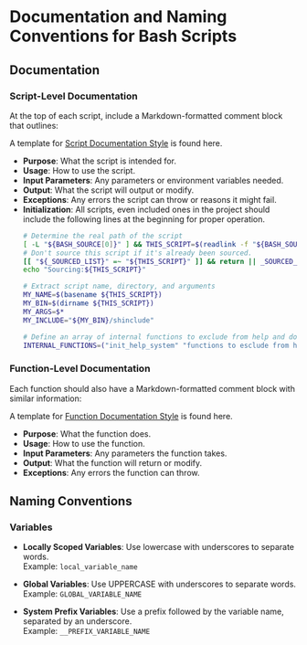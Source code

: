 # Documentation and Naming Conventions for Bash Scripts

## Documentation

### Script-Level Documentation

At the top of each script, include a Markdown-formatted comment block that outlines:

A template for [Script Documentation Style](/doc/Script_Doc_Templ.md) is found here.

- **Purpose**: What the script is intended for.
- **Usage**: How to use the script.
- **Input Parameters**: Any parameters or environment variables needed.
- **Output**: What the script will output or modify.
- **Exceptions**: Any errors the script can throw or reasons it might fail.
- **Initialization**: All scripts, even included ones in the project should include the following lines at the beginning for proper operation.
    ```bash
    # Determine the real path of the script
    [ -L "${BASH_SOURCE[0]}" ] && THIS_SCRIPT=$(readlink -f "${BASH_SOURCE[0]}") || THIS_SCRIPT="${BASH_SOURCE[0]}"
    # Don't source this script if it's already been sourced.
    [[ "${_SOURCED_LIST}" =~ "${THIS_SCRIPT}" ]] && return || _SOURCED_LIST="${_SOURCED_LIST} ${THIS_SCRIPT}"
    echo "Sourcing:${THIS_SCRIPT}"

    # Extract script name, directory, and arguments
    MY_NAME=$(basename ${THIS_SCRIPT})
    MY_BIN=$(dirname ${THIS_SCRIPT})
    MY_ARGS=$*
    MY_INCLUDE="${MY_BIN}/shinclude"

    # Define an array of internal functions to exclude from help and documentation
    INTERNAL_FUNCTIONS=("init_help_system" "functions to esclude from help documentation" )
    ```

### Function-Level Documentation

Each function should also have a Markdown-formatted comment block with similar information:

A template for [Function Documentation Style](/doc/Function_Doc_Templ.md) is found here.

- **Purpose**: What the function does.
- **Usage**: How to use the function.
- **Input Parameters**: Any parameters the function takes.
- **Output**: What the function will return or modify.
- **Exceptions**: Any errors the function can throw.

## Naming Conventions

### Variables

- **Locally Scoped Variables**: Use lowercase with underscores to separate words.  
  Example: `local_variable_name`
  
- **Global Variables**: Use UPPERCASE with underscores to separate words.  
  Example: `GLOBAL_VARIABLE_NAME`
  
- **System Prefix Variables**: Use a prefix followed by the variable name, separated by an underscore.  
  Example: `__PREFIX_VARIABLE_NAME`
